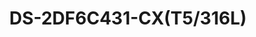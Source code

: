 ---
id: 5
title: "DS-2DF6C431-CX(T5/316L)"
subTitle:  "6-Inch 31× Explosion-Proof Network Speed Dome – High-Performance 4 MP Imaging"
category: "Explosion-Proof Products"
imgCard: "/src/assets/images/explosionproof/DS-2DF6C431-CX(T5316L)/DS-2DF6C431-CX(T5316L)-1.png"
imgAlt: "DS-2DF6C431-CX(T5/316L)"
thumbnails: [
  "/src/assets/images/explosionproof/DS-2DF6C431-CX(T5316L)/DS-2DF6C431-CX(T5316L)-1.png"
]
features: [
  "High-Resolution Imaging: 4 MP 1/1.8\" progressive scan CMOS sensor",
  "Ultra-Low Light Performance: 0.005 Lux (Color), 0.001 Lux (B/W) at F1.5, AGC ON",
  "31× Optical Zoom: Adjustable focal length from 5.9 mm to 182.9 mm",
  "Efficient Video Compression: Supports H.265+/H.265 for optimized storage and bandwidth",
  "Superior Image Clarity: 3D DNR and low bitrate technology for sharp, noise-free visuals",
  "Wide Dynamic Range: 120dB true WDR ensures clear imaging against strong backlight",
  "Rugged and Reliable: IP68-rated water and dust resistance for harsh environments"
]
specifications: {
  Camera: {
    Image Sensor: "1/1.8\" progressive scan CMOS",
    MaxResolution: "2560 × 1440",
    MinIllumination: {
      Color: "0.005 Lux @ (F1.5, AGC ON)",
      BW: "0.001 Lux @ (F1.5, AGC ON)"
    },
    ShutterSpeed: "1/1 s to 1/30,000 s",
    DayNight: "IR Cut Filter",
    Zoom: "31 × optical, 16 × digital",
    SlowShutter: "yes"
  },
  Lens: {
    FocalLength: "5.9 mm to 182.9 mm, 31 × optical zoom",
    FOV: {
      Horizontal: "60.2° to 2.5° (wide-tele)",
      Vertical: "35.2° to 1.3° (wide-tele)",
      Diagonal: "67.4° to 2.7° (wide-tele)"
    },
    Focus: "semi-auto, manual, auto",
    Aperture: "F1.5",
    ZoomSpeed: "Approx. 7 s (Optical Lens, Wide-Tele)"
  },
  PTZ: {
    MovementRangePan: "360° endless",
    MovementRangeTilt: "From 0° to 90° (Auto Flip)",
    PanSpeed: "configurable from 0.1° to 100°/s, preset speed: 100°/s",
    TiltSpeed: "configurable from 0.1° to 50°/s, preset speed 50°/s",
    ProportionalPan: "yes",
    Presets: "300",
    PresetFreezing: "yes",
    PatrolScan: "8 patrols, up to 32 presets for each patrol",
    PatternScan: "4 pattern scans, record time over 10 minutes for each scan",
    ParkAction: "Preset/Pattern Scan/Patrol Scan/Auto Scan/Tilt Scan/Random Scan/Frame Scan/Panorama Scan",
    Positioning3D: "yes",
    PTZStatusDisplay: "yes",
    ScheduledTask: "Preset, pattern scan, patrol scan, auto scan, tilt scan, random scan, frame scan, panorama scan, dome reboot, dome adjust, aux output",
    PowerOffMemory: "yes"
  },
  Video: {
    MainStream: {
      "50 Hz": "25 fps (2560 × 1440, 1920 × 1080, 1280 × 960, 1280 × 720)",
      "60 Hz": "30 fps (2560 × 1440, 1920 × 1080, 1280 × 960, 1280 × 720)"
    },
    SubStream: {
      "50 Hz": "25 fps (704 × 576, 640 × 480, 352 × 288)",
      "60 Hz": "30 fps (704 × 480, 640 × 480, 352 × 240)"
    },
    ThirdStream: {
      "50 Hz": "25 fps (1920 × 1080, 1280 × 960, 1280 × 720, 704 × 576, 640 × 480, 352 × 288)",
      "60 Hz": "30 fps (1920 × 1080, 1280 × 960, 1280 × 720, 704 × 480, 640 × 480, 352 × 240)"
    },
    VideoBitRate: "32 kbps to 16384 kbps",
    H264Type: "Baseline profile, Main profile, High profile",
    H265Type: "main profile",
    ScalableVideoCoding: "yes",
    RegionOfInterest: "yes"
  },
  Image: {
    Image Parameters Switch: "yes",
    ImageSettings: "saturation, brightness, sharpness, contrast",
    DayNightSwitch: "auto",
    WideDynamicRange: "120 dB",
    SNR: ">52dB",
    Defog: "yes",
    ImageEnhancement: "HLC, BLC, 3D DNR, EIS, Regional Exposure, Regional Focus",
    PrivacyMask: "up to 24 masks"
  }
}
---